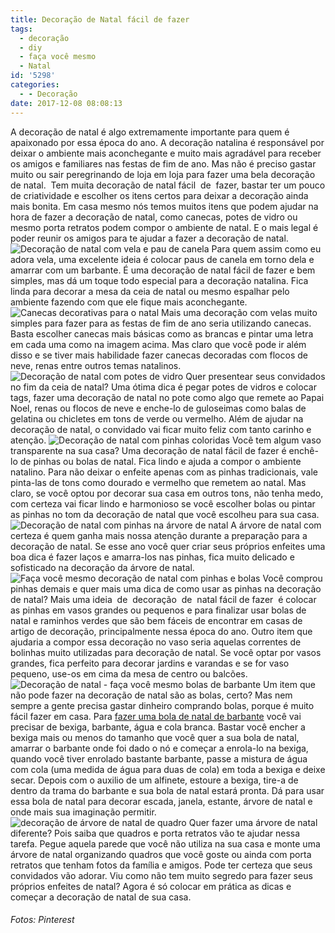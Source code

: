 ```yaml
---
title: Decoração de Natal fácil de fazer
tags:
  - decoração
  - diy
  - faça você mesmo
  - Natal
id: '5298'
categories:
  - - Decoração
date: 2017-12-08 08:08:13
---
```


A decoração de natal é algo extremamente importante para quem é apaixonado por essa época do ano. A decoração natalina é responsável por deixar o ambiente mais aconchegante e muito mais agradável para receber os amigos e familiares nas festas de fim de ano. Mas não é preciso gastar muito ou sair peregrinando de loja em loja para fazer uma bela decoração de natal.  Tem muita decoração de natal fácil  de  fazer, bastar ter um pouco de criatividade e escolher os itens certos para deixar a decoração ainda mais bonita. Em casa mesmo nós temos muitos itens que podem ajudar na hora de fazer a decoração de natal, como canecas, potes de vidro ou mesmo porta retratos podem compor o ambiente de natal. E o mais legal é poder reunir os amigos para te ajudar a fazer a decoração de natal. ![Decoração de natal com vela e pau de canela ](http://natalia.blog.br/wp-content/uploads/2017/12/decoração-de-natal-com-velas-e-canela.jpg) Para quem assim como eu adora vela, uma excelente ideia é colocar paus de canela em torno dela e amarrar com um barbante. É uma decoração de natal fácil de fazer e bem simples, mas dá um toque todo especial para a decoração natalina. Fica linda para decorar a mesa da ceia de natal ou mesmo espalhar pelo ambiente fazendo com que ele fique mais aconchegante. ![Canecas decorativas para o natal](http://natalia.blog.br/wp-content/uploads/2017/12/decoração-de-natal-com-canecas.jpg) Mais uma decoração com velas muito simples para fazer para as festas de fim de ano seria utilizando canecas. Basta escolher canecas mais básicas como as brancas e pintar uma letra em cada uma como na imagem acima. Mas claro que você pode ir além disso e se tiver mais habilidade fazer canecas decoradas com flocos de neve, renas entre outros temas natalinos. ![Decoração de natal com potes de vidro](http://natalia.blog.br/wp-content/uploads/2017/12/presentes-diferentes-para-o-natal.jpg) Quer presentear seus convidados no fim da ceia de natal? Uma ótima dica é pegar potes de vidros e colocar tags, fazer uma decoração de natal no pote como algo que remete ao Papai Noel, renas ou flocos de neve e enche-lo de guloseimas como balas de gelatina ou chicletes em tons de verde ou vermelho. Além de ajudar na decoração de natal, o convidado vai ficar muito feliz com tanto carinho e atenção. ![Decoração de natal com pinhas coloridas](http://natalia.blog.br/wp-content/uploads/2017/12/decoração-de-natal-com-pinhas-coloridas.jpg) Você tem algum vaso transparente na sua casa? Uma decoração de natal fácil de fazer é enchê-lo de pinhas ou bolas de natal. Fica lindo e ajuda a compor o ambiente natalino. Para não deixar o enfeite apenas com as pinhas tradicionais, vale pinta-las de tons como dourado e vermelho que remetem ao natal. Mas claro, se você optou por decorar sua casa em outros tons, não tenha medo, com certeza vai ficar lindo e harmonioso se você escolher bolas ou pintar as pinhas no tom da decoração de natal que você escolheu para sua casa. ![Decoração de natal com pinhas na árvore de natal ](http://natalia.blog.br/wp-content/uploads/2017/12/decoração-de-árvore-de-natal-com-pinha.jpg) A árvore de natal com certeza é quem ganha mais nossa atenção durante a preparação para a decoração de natal. Se esse ano você quer criar seus próprios enfeites uma boa dica é fazer laços e amarra-los nas pinhas, fica muito delicado e sofisticado na decoração da árvore de natal. ![Faça você mesmo decoração de natal com pinhas e bolas](http://natalia.blog.br/wp-content/uploads/2017/12/decoração-de-natal-com-pinhas-e-bolas.jpg) Você comprou pinhas demais e quer mais uma dica de como usar as pinhas na decoração de natal? Mais uma ideia  de  decoração  de  natal fácil de fazer  é colocar as pinhas em vasos grandes ou pequenos e para finalizar usar bolas de natal e raminhos verdes que são bem fáceis de encontrar em casas de artigo de decoração, principalmente nessa época do ano. Outro item que ajudaria a compor essa decoração no vaso seria aquelas correntes de bolinhas muito utilizadas para decoração de natal. Se você optar por vasos grandes, fica perfeito para decorar jardins e varandas e se for vaso pequeno, use-os em cima da mesa de centro ou balcões. ![Decoração de natal - faça você mesmo bolas de barbante ](http://natalia.blog.br/wp-content/uploads/2017/12/decoração-de-natal-com-bola-de-barbante.jpg) Um item que não pode fazer na decoração de natal são as bolas, certo? Mas nem sempre a gente precisa gastar dinheiro comprando bolas, porque é muito fácil fazer em casa. Para [fazer uma bola de natal de barbante](https://www.youtube.com/watch?v=_kZI6OHIybQ) você vai precisar de bexiga, barbante, água e cola branca. Bastar você encher a bexiga mais ou menos do tamanho que você quer a sua bola de natal, amarrar o barbante onde foi dado o nó e começar a enrola-lo na bexiga, quando você tiver enrolado bastante barbante, passe a mistura de água com cola (uma medida de água para duas de cola) em toda a bexiga e deixe secar. Depois com o auxilio de um alfinete, estoure a bexiga, tire-a de dentro da trama do barbante e sua bola de natal estará pronta. Dá para usar essa bola de natal para decorar escada, janela, estante, árvore de natal e onde mais sua imaginação permitir. ![decoração de árvore de natal de quadro](http://natalia.blog.br/wp-content/uploads/2017/12/decoração-árvora-de-natal-de-quadro.jpg) Quer fazer uma árvore de natal diferente? Pois saiba que quadros e porta retratos vão te ajudar nessa tarefa. Pegue aquela parede que você não utiliza na sua casa e monte uma árvore de natal organizando quadros que você goste ou ainda com porta retratos que tenham fotos da família e amigos. Pode ter certeza que seus convidados vão adorar. Viu como não tem muito segredo para fazer seus próprios enfeites de natal? Agora é só colocar em prática as dicas e começar a decoração de natal de sua casa.

###### Fotos: Pinterest